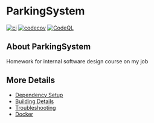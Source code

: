 # ParkingSystem

[![ci](https://github.com/Vertaler/ParkingSystem/actions/workflows/ci.yml/badge.svg)](https://github.com/Vertaler/ParkingSystem/actions/workflows/ci.yml)
[![codecov](https://codecov.io/gh/Vertaler/ParkingSystem/branch/main/graph/badge.svg)](https://codecov.io/gh/Vertaler/ParkingSystem)
[![CodeQL](https://github.com/Vertaler/ParkingSystem/actions/workflows/codeql-analysis.yml/badge.svg)](https://github.com/Vertaler/ParkingSystem/actions/workflows/codeql-analysis.yml)

## About ParkingSystem
Homework for internal software design course on my job


## More Details

 * [Dependency Setup](README_dependencies.md)
 * [Building Details](README_building.md)
 * [Troubleshooting](README_troubleshooting.md)
 * [Docker](README_docker.md)
